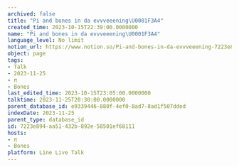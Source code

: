 ```yaml
---
archived: false
title: "Pi and bones in da evvveeening\U0001F3A4"
created_time: 2023-10-15T22:39:00.0000000
name: "Pi and bones in da evvveeening\U0001F3A4"
language_level: No limit
notion_url: https://www.notion.so/Pi-and-bones-in-da-evvveeening-7223e894aa51432b892e58501ef68111
object: page
tags:
- Talk
- 2023-11-25
- π
- Bones
last_edited_time: 2023-10-15T23:05:00.0000000
talktime: 2023-11-25T20:30:00.0000000
parent_database_id: e9339446-880f-4ef0-8ad7-8ad1f507dded
indexDate: 2023-11-25
parent_type: database_id
id: 7223e894-aa51-432b-892e-58501ef68111
hosts:
- π
- Bones
platform: Line Live Talk
---
```



   
   
   
   

   
























